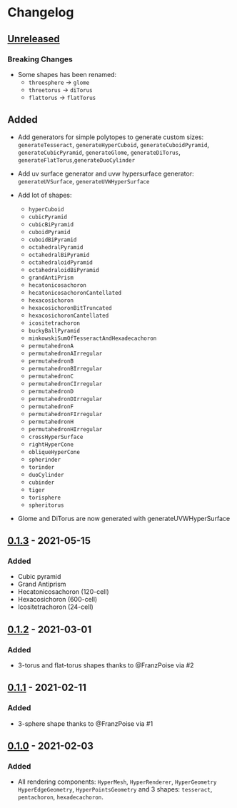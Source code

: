 # Changelog

## [Unreleased]

### Breaking Changes

- Some shapes has been renamed:
  - `threesphere` -> `glome`
  - `threetorus` -> `diTorus`
  - `flattorus` -> `flatTorus`

## Added

- Add generators for simple polytopes to generate custom sizes: `generateTesseract`, `generateHyperCuboid`, `generateCuboidPyramid`, `generateCubicPyramid`, `generateGlome`, `generateDiTorus`, `generateFlatTorus`,`generateDuoCylinder`
- Add uv surface generator and uvw hypersurface generator: `generateUVSurface`, `generateUVWHyperSurface`
- Add lot of shapes:

  - `hyperCuboid`
  - `cubicPyramid`
  - `cubicBiPyramid`
  - `cuboidPyramid`
  - `cuboidBiPyramid`
  - `octahedralPyramid`
  - `octahedralBiPyramid`
  - `octahedraloidPyramid`
  - `octahedraloidBiPyramid`
  - `grandAntiPrism`
  - `hecatonicosachoron`
  - `hecatonicosachoronCantellated`
  - `hexacosichoron`
  - `hexacosichoronBitTruncated`
  - `hexacosichoronCantellated`
  - `icositetrachoron`
  - `buckyBallPyramid`
  - `minkowskiSumOfTesseractAndHexadecachoron`
  - `permutahedronA`
  - `permutahedronAIrregular`
  - `permutahedronB`
  - `permutahedronBIrregular`
  - `permutahedronC`
  - `permutahedronCIrregular`
  - `permutahedronD`
  - `permutahedronDIrregular`
  - `permutahedronF`
  - `permutahedronFIrregular`
  - `permutahedronH`
  - `permutahedronHIrregular`
  - `crossHyperSurface`
  - `rightHyperCone`
  - `obliqueHyperCone`
  - `spherinder`
  - `torinder`
  - `duoCylinder`
  - `cubinder`
  - `tiger`
  - `torisphere`
  - `spheritorus`

- Glome and DiTorus are now generated with generateUVWHyperSurface

## [0.1.3] - 2021-05-15

### Added

- Cubic pyramid
- Grand Antiprism
- Hecatonicosachoron (120-cell)
- Hexacosichoron (600-cell)
- Icositetrachoron (24-cell)

## [0.1.2] - 2021-03-01

### Added

- 3-torus and flat-torus shapes thanks to @FranzPoise via #2

## [0.1.1] - 2021-02-11

### Added

- 3-sphere shape thanks to @FranzPoise via #1

## [0.1.0] - 2021-02-03

### Added

- All rendering components: `HyperMesh`, `HyperRenderer`, `HyperGeometry` `HyperEdgeGeometry`, `HyperPointsGeometry` and 3 shapes: `tesseract`, `pentachoron`, `hexadecachoron`.

[unreleased]: https://github.com/paradoxxxzero/four.js/compare/v0.1.3...HEAD
[0.1.3]: https://github.com/paradoxxxzero/four.js/compare/v0.1.2...v0.1.3
[0.1.2]: https://github.com/paradoxxxzero/four.js/compare/v0.1.1...v0.1.2
[0.1.1]: https://github.com/paradoxxxzero/four.js/compare/v0.1.0...v0.1.1
[0.1.0]: https://github.com/paradoxxxzero/four.js/compare/...v0.1.0
